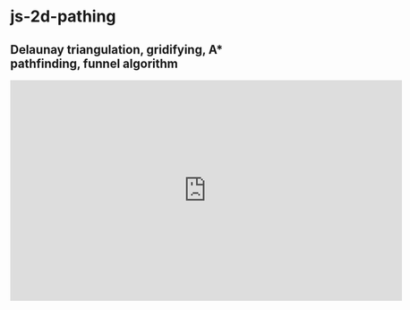# js-2d-pathing
## Delaunay triangulation, gridifying, A* pathfinding, funnel algorithm

<iframe width="700" height="394" src="https://www.youtube.com/embed/VC3mHaZeFlc" title="YouTube video player" frameborder="0" allow="clipboard-write; encrypted-media; picture-in-picture" allowfullscreen /> 
<br><br>

Implements all necessary algorithms for 2D pathfinding in JavaScript. No libraries used.

Rendering is performed with JS Canvas objects. Triangulation algorithm is a variation of
Delaunay for handling fixed-width pathfinding (in [Triangulation.js](https://github.com/harrisonbalogh/js-2d-pathing/blob/master/site/javascript/Layout2D/Triangulation.js#L14)). Graph is created
using edge-shared polygons and bounding polygon. Graph path is determined by A*
implemention (in [Pathfinding.js](https://github.com/harrisonbalogh/js-2d-pathing/blob/master/site/javascript/Layout2D/Pathfinding.js#L12)). Shortest path is determined by
funnel algorithm implementation (in [Pathfinding.js](https://github.com/harrisonbalogh/js-2d-pathing/blob/master/site/javascript/Layout2D/Pathfinding.js#L113)).

<img width="495" alt="Screen Shot 2021-12-13 at 9 11 42 PM" src="https://user-images.githubusercontent.com/8960690/145920275-63fd9695-74b0-48ec-b2ed-135c798db63c.png">

---
### TODO:
---

Fill outside of bounding polygon with another fill color without using canvas clip(). Too expensive.

Polygon-context. A bounding polygon's holes should serve as its layout pathing space.
Each hole should then serve as the bounding space for more internal holes - and should
continue recursively in this fashion to form a tree. When considering pathing, the
bounding polygon should be any polygon and its holes should function as the blockers.

Decide how to handle overlapping CW with CCW polygons.

---
### Local dev
---

Run following within /site directory:

Python2:
> python -m SimpleHTTPServer 8000

Python3: 
> python3 -m http.server --cgi 8080

Check Mac python version with `python --version`
